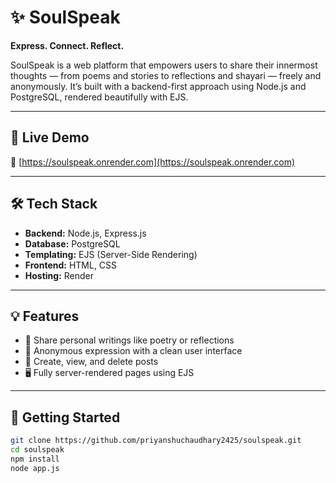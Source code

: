 # ✨ SoulSpeak

**Express. Connect. Reflect.**

SoulSpeak is a web platform that empowers users to share their innermost thoughts — from poems and stories to reflections and shayari — freely and anonymously. It’s built with a backend-first approach using Node.js and PostgreSQL, rendered beautifully with EJS.

---

## 🚀 Live Demo

🔗 [https://soulspeak.onrender.com](https://soulspeak.onrender.com)

---

## 🛠 Tech Stack

- **Backend:** Node.js, Express.js  
- **Database:** PostgreSQL  
- **Templating:** EJS (Server-Side Rendering)  
- **Frontend:** HTML, CSS  
- **Hosting:** Render  

---

## 💡 Features

- 📝 Share personal writings like poetry or reflections  
- 🧠 Anonymous expression with a clean user interface  
- 🔁 Create, view, and delete posts  
- 🖥️ Fully server-rendered pages using EJS  

---

## 📂 Getting Started

```bash
git clone https://github.com/priyanshuchaudhary2425/soulspeak.git
cd soulspeak
npm install
node app.js
